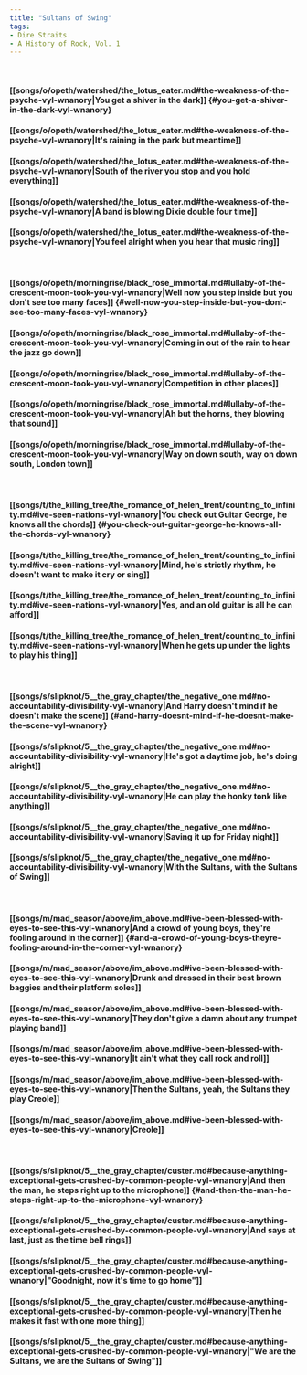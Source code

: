 ```yaml
---
title: "Sultans of Swing"
tags:
- Dire Straits
- A History of Rock, Vol. 1
---
```

&nbsp;
#### [[songs/o/opeth/watershed/the_lotus_eater.md#the-weakness-of-the-psyche-vyl-wnanory|You get a shiver in the dark]] {#you-get-a-shiver-in-the-dark-vyl-wnanory}
#### [[songs/o/opeth/watershed/the_lotus_eater.md#the-weakness-of-the-psyche-vyl-wnanory|It's raining in the park but meantime]]
#### [[songs/o/opeth/watershed/the_lotus_eater.md#the-weakness-of-the-psyche-vyl-wnanory|South of the river you stop and you hold everything]]
#### [[songs/o/opeth/watershed/the_lotus_eater.md#the-weakness-of-the-psyche-vyl-wnanory|A band is blowing Dixie double four time]]
#### [[songs/o/opeth/watershed/the_lotus_eater.md#the-weakness-of-the-psyche-vyl-wnanory|You feel alright when you hear that music ring]]
&nbsp;
#### [[songs/o/opeth/morningrise/black_rose_immortal.md#lullaby-of-the-crescent-moon-took-you-vyl-wnanory|Well now you step inside but you don't see too many faces]] {#well-now-you-step-inside-but-you-dont-see-too-many-faces-vyl-wnanory}
#### [[songs/o/opeth/morningrise/black_rose_immortal.md#lullaby-of-the-crescent-moon-took-you-vyl-wnanory|Coming in out of the rain to hear the jazz go down]]
#### [[songs/o/opeth/morningrise/black_rose_immortal.md#lullaby-of-the-crescent-moon-took-you-vyl-wnanory|Competition in other places]]
#### [[songs/o/opeth/morningrise/black_rose_immortal.md#lullaby-of-the-crescent-moon-took-you-vyl-wnanory|Ah but the horns, they blowing that sound]]
#### [[songs/o/opeth/morningrise/black_rose_immortal.md#lullaby-of-the-crescent-moon-took-you-vyl-wnanory|Way on down south, way on down south, London town]]
&nbsp;
#### [[songs/t/the_killing_tree/the_romance_of_helen_trent/counting_to_infinity.md#ive-seen-nations-vyl-wnanory|You check out Guitar George, he knows all the chords]] {#you-check-out-guitar-george-he-knows-all-the-chords-vyl-wnanory}
#### [[songs/t/the_killing_tree/the_romance_of_helen_trent/counting_to_infinity.md#ive-seen-nations-vyl-wnanory|Mind, he's strictly rhythm, he doesn't want to make it cry or sing]]
#### [[songs/t/the_killing_tree/the_romance_of_helen_trent/counting_to_infinity.md#ive-seen-nations-vyl-wnanory|Yes, and an old guitar is all he can afford]]
#### [[songs/t/the_killing_tree/the_romance_of_helen_trent/counting_to_infinity.md#ive-seen-nations-vyl-wnanory|When he gets up under the lights to play his thing]]
&nbsp;
#### [[songs/s/slipknot/5__the_gray_chapter/the_negative_one.md#no-accountability-divisibility-vyl-wnanory|And Harry doesn't mind if he doesn't make the scene]] {#and-harry-doesnt-mind-if-he-doesnt-make-the-scene-vyl-wnanory}
#### [[songs/s/slipknot/5__the_gray_chapter/the_negative_one.md#no-accountability-divisibility-vyl-wnanory|He's got a daytime job, he's doing alright]]
#### [[songs/s/slipknot/5__the_gray_chapter/the_negative_one.md#no-accountability-divisibility-vyl-wnanory|He can play the honky tonk like anything]]
#### [[songs/s/slipknot/5__the_gray_chapter/the_negative_one.md#no-accountability-divisibility-vyl-wnanory|Saving it up for Friday night]]
#### [[songs/s/slipknot/5__the_gray_chapter/the_negative_one.md#no-accountability-divisibility-vyl-wnanory|With the Sultans, with the Sultans of Swing]]
&nbsp;
#### [[songs/m/mad_season/above/im_above.md#ive-been-blessed-with-eyes-to-see-this-vyl-wnanory|And a crowd of young boys, they're fooling around in the corner]] {#and-a-crowd-of-young-boys-theyre-fooling-around-in-the-corner-vyl-wnanory}
#### [[songs/m/mad_season/above/im_above.md#ive-been-blessed-with-eyes-to-see-this-vyl-wnanory|Drunk and dressed in their best brown baggies and their platform soles]]
#### [[songs/m/mad_season/above/im_above.md#ive-been-blessed-with-eyes-to-see-this-vyl-wnanory|They don't give a damn about any trumpet playing band]]
#### [[songs/m/mad_season/above/im_above.md#ive-been-blessed-with-eyes-to-see-this-vyl-wnanory|It ain't what they call rock and roll]]
#### [[songs/m/mad_season/above/im_above.md#ive-been-blessed-with-eyes-to-see-this-vyl-wnanory|Then the Sultans, yeah, the Sultans they play Creole]]
#### [[songs/m/mad_season/above/im_above.md#ive-been-blessed-with-eyes-to-see-this-vyl-wnanory|Creole]]
&nbsp;
#### [[songs/s/slipknot/5__the_gray_chapter/custer.md#because-anything-exceptional-gets-crushed-by-common-people-vyl-wnanory|And then the man, he steps right up to the microphone]] {#and-then-the-man-he-steps-right-up-to-the-microphone-vyl-wnanory}
#### [[songs/s/slipknot/5__the_gray_chapter/custer.md#because-anything-exceptional-gets-crushed-by-common-people-vyl-wnanory|And says at last, just as the time bell rings]]
#### [[songs/s/slipknot/5__the_gray_chapter/custer.md#because-anything-exceptional-gets-crushed-by-common-people-vyl-wnanory|"Goodnight, now it's time to go home"]]
#### [[songs/s/slipknot/5__the_gray_chapter/custer.md#because-anything-exceptional-gets-crushed-by-common-people-vyl-wnanory|Then he makes it fast with one more thing]]
#### [[songs/s/slipknot/5__the_gray_chapter/custer.md#because-anything-exceptional-gets-crushed-by-common-people-vyl-wnanory|"We are the Sultans, we are the Sultans of Swing"]]

